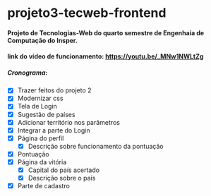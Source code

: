 # projeto3-tecweb-frontend

#### Projeto de Tecnologias-Web do quarto semestre de Engenhaia de Computação do Insper.
#### link do vídeo de funcionamento: https://youtu.be/_MNw1NWLtZg
##### Cronograma:
- [x]  Trazer feitos do projeto 2
- [x]  Modernizar css
- [x]  Tela de Login
- [x]  Sugestão de países
- [x]  Adicionar território nos parâmetros
- [x]  Integrar a parte do Login
- [x]  Página do perfil
    - [x] Descrição sobre funcionamento da pontuação
- [x]  Pontuação
- [x]  Página da vitória
    - [x] Capital do país acertado
    - [x] Descrição sobre o país
- [x]  Parte de cadastro
